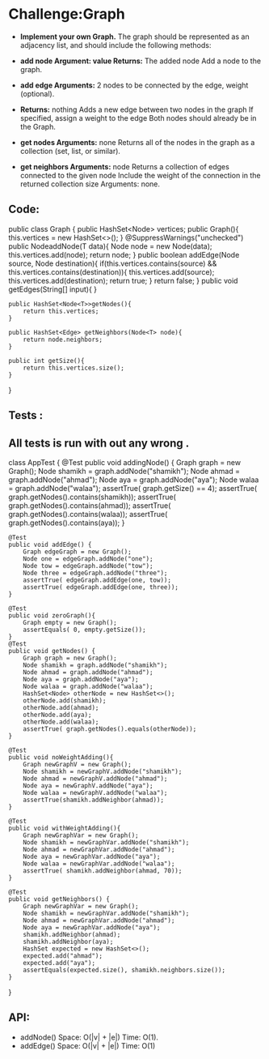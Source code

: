 # Challenge:Graph

- **Implement your own Graph.** The graph should be represented as an adjacency list, and should include the following methods:

- **add node Argument: value Returns:** The added node Add a node to the graph.
- **add edge Arguments:** 2 nodes to be connected by the edge, weight (optional).
- **Returns:** nothing Adds a new edge between two nodes in the graph If specified, assign a weight to the edge Both nodes should already be in the Graph.
- **get nodes Arguments:** none Returns all of the nodes in the graph as a collection (set, list, or similar).
- **get neighbors Arguments:** node Returns a collection of edges connected to the given node Include the weight of the connection in the returned collection size Arguments: none.


## Code:

public class Graph<T> {
    public HashSet<Node<T>> vertices;
    public Graph(){
        this.vertices = new HashSet<>();
    }
    @SuppressWarnings("unchecked")
    public Node<T>addNode(T data){
        Node node = new Node(data);
        this.vertices.add(node);
        return node;
    }
    public boolean addEdge(Node<T> source, Node<T> destination){
        if(this.vertices.contains(source) && this.vertices.contains(destination)){
            this.vertices.add(source);
            this.vertices.add(destination);
            return true;
        }
        return false;
    }
    public void getEdges(String[] input){
    }

    public HashSet<Node<T>>getNodes(){
        return this.vertices;
    }

    public HashSet<Edge> getNeighbors(Node<T> node){
        return node.neighbors;
    }

    public int getSize(){
        return this.vertices.size();
    }
}



## Tests :

## All tests is run with out any wrong .

class AppTest {
    @Test
    public void addingNode() {
        Graph graph = new Graph();
        Node shamikh = graph.addNode("shamikh");
        Node ahmad = graph.addNode("ahmad");
        Node aya = graph.addNode("aya");
        Node walaa = graph.addNode("walaa");
        assertTrue( graph.getSize() == 4);
        assertTrue( graph.getNodes().contains(shamikh));
        assertTrue( graph.getNodes().contains(ahmad));
        assertTrue( graph.getNodes().contains(walaa));
        assertTrue( graph.getNodes().contains(aya));
    }

    @Test
    public void addEdge() {
        Graph edgeGraph = new Graph();
        Node one = edgeGraph.addNode("one");
        Node tow = edgeGraph.addNode("tow");
        Node three = edgeGraph.addNode("three");
        assertTrue( edgeGraph.addEdge(one, tow));
        assertTrue( edgeGraph.addEdge(one, three));
    }

    @Test
    public void zeroGraph(){
        Graph empty = new Graph();
        assertEquals( 0, empty.getSize());
    }
    @Test
    public void getNodes() {
        Graph graph = new Graph();
        Node shamikh = graph.addNode("shamikh");
        Node ahmad = graph.addNode("ahmad");
        Node aya = graph.addNode("aya");
        Node walaa = graph.addNode("walaa");
        HashSet<Node> otherNode = new HashSet<>();
        otherNode.add(shamikh);
        otherNode.add(ahmad);
        otherNode.add(aya);
        otherNode.add(walaa);
        assertTrue( graph.getNodes().equals(otherNode));
    }

    @Test
    public void noWeightAdding(){
        Graph newGraphV = new Graph();
        Node shamikh = newGraphV.addNode("shamikh");
        Node ahmad = newGraphV.addNode("ahmad");
        Node aya = newGraphV.addNode("aya");
        Node walaa = newGraphV.addNode("walaa");
        assertTrue(shamikh.addNeighbor(ahmad));
    }

    @Test
    public void withWeightAdding(){
        Graph newGraphVar = new Graph();
        Node shamikh = newGraphVar.addNode("shamikh");
        Node ahmad = newGraphVar.addNode("ahmad");
        Node aya = newGraphVar.addNode("aya");
        Node walaa = newGraphVar.addNode("walaa");
        assertTrue( shamikh.addNeighbor(ahmad, 70));
    }

    @Test
    public void getNeighbors() {
        Graph newGraphVar = new Graph();
        Node shamikh = newGraphVar.addNode("shamikh");
        Node ahmad = newGraphVar.addNode("ahmad");
        Node aya = newGraphVar.addNode("aya");
        shamikh.addNeighbor(ahmad);
        shamikh.addNeighbor(aya);
        HashSet expected = new HashSet<>();
        expected.add("ahmad");
        expected.add("aya");
        assertEquals(expected.size(), shamikh.neighbors.size());
    }


}



## API:
- addNode() Space: O(|v| + |e|) Time: O(1).
- addEdge() Space: O(|v| + |e|) Time: O(1)
